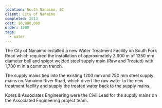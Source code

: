 ```yaml
---
location: South Nanaimo, BC
client: City of Nanaimo
completed: 2013
cost: $8,800,000
order: 1000
tags:
  - water
---
```

The City of Nanaimo installed a new Water Treatment Facility on South Fork Road which required the installation of approximately 3,600 m of 1350 mm diameter bell and spigot welded steel supply main (Raw and Treated) with 1,700 m in a common trench.

The supply mains tied into the existing 1200 mm and 750 mm steel supply mains on Nanaimo River Road, which divert the raw water to the new treatment facility and supply the treated water back to the supply mains.

Koers & Associates Engineering were the Civil Lead for the supply mains on the Associated Engineering project team.
